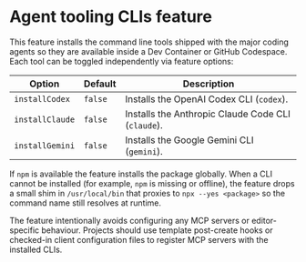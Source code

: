 # Agent tooling CLIs feature

This feature installs the command line tools shipped with the major coding agents so they are available inside a Dev Container or GitHub Codespace. Each tool can be toggled independently via feature options:

| Option | Default | Description |
| --- | --- | --- |
| `installCodex` | `false` | Installs the OpenAI Codex CLI (`codex`). |
| `installClaude` | `false` | Installs the Anthropic Claude Code CLI (`claude`). |
| `installGemini` | `false` | Installs the Google Gemini CLI (`gemini`). |

If `npm` is available the feature installs the package globally. When a CLI cannot be installed (for example, `npm` is missing or offline), the feature drops a small shim in `/usr/local/bin` that proxies to `npx --yes <package>` so the command name still resolves at runtime.

The feature intentionally avoids configuring any MCP servers or editor-specific behaviour. Projects should use template post-create hooks or checked-in client configuration files to register MCP servers with the installed CLIs.
